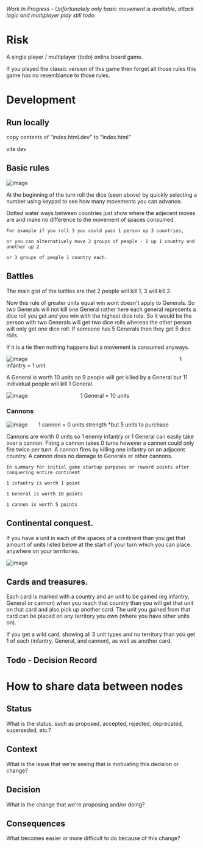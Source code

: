<em>Work In Progress - Unfortunately only basic movement is available, attack logic and multiplayer play still todo.</em>
# Risk

A single player / multiplayer (todo) online board game.

If you played the classic version of this game then forget all those rules this game has no resemblance to those rules.

# Development
## Run locally
copy contents of "index.html.dev" to "index.html"

vite dev

## Basic rules
![image](https://user-images.githubusercontent.com/5521110/204102056-403e519b-bc14-4f45-8e49-a82d5446fb0b.png)

At the beginning of the turn roll the dice (seen above) by quickly selecting a number using keypad to see how many movements you can advance.

Dotted water ways between countries just show where the adjecent moves are and make no difference to the movement of spaces consumed.

```
For example if you roll 3 you could pass 1 person up 3 countries,

or you can alternatively move 2 groups of people - 1 up 1 country and another up 2

or 3 groups of people 1 country each.
```

## Battles
The main gist of the battles are that 2 people will kill 1, 3 will kill 2.

Now this rule of greater units equal win wont doesn't apply to Generals. So two Generals will not kill one General rather here each general represents a dice roll you get and you win with the highest dice role. So it would be the person with two Generals will get two dice rolls whereas the other person will only get one dice roll. If someone has 5 Generals then they get 5 dice rolls.

If it is a tie then nothing happens but a movement is consumed anyways.

![image](https://user-images.githubusercontent.com/5521110/204102153-71f96483-5238-4f10-a36f-ea7f3b773bf4.png)
&nbsp;&nbsp;&nbsp;&nbsp;&nbsp;&nbsp;&nbsp;&nbsp;&nbsp;&nbsp;&nbsp;&nbsp;&nbsp;&nbsp;&nbsp;&nbsp;&nbsp;&nbsp;&nbsp;&nbsp;&nbsp;&nbsp;&nbsp;&nbsp;&nbsp;&nbsp;&nbsp;&nbsp;&nbsp;&nbsp;&nbsp;&nbsp;&nbsp;&nbsp;&nbsp;&nbsp;&nbsp;&nbsp;&nbsp;&nbsp;&nbsp;&nbsp;&nbsp;&nbsp;&nbsp;&nbsp;&nbsp;&nbsp;&nbsp;&nbsp;&nbsp;&nbsp;&nbsp;&nbsp;&nbsp;&nbsp;&nbsp;&nbsp;&nbsp;&nbsp;&nbsp;&nbsp;&nbsp;&nbsp;&nbsp;&nbsp;&nbsp;&nbsp;&nbsp;&nbsp;&nbsp;&nbsp;&nbsp;&nbsp;&nbsp;&nbsp;&nbsp;&nbsp;&nbsp;&nbsp;&nbsp;&nbsp;&nbsp;&nbsp;&nbsp;&nbsp;&nbsp;&nbsp;&nbsp;&nbsp;&nbsp;&nbsp;&nbsp;&nbsp;&nbsp;&nbsp;&nbsp;&nbsp;&nbsp;&nbsp;1 infantry = 1 unit


A General is worth 10 units so 9 people will get killed by a General but 11 individual people will kill 1 General.

![image](https://user-images.githubusercontent.com/5521110/204102284-d3a2f84d-7cd4-41cd-800c-4a4abe57aa75.png)
&nbsp;&nbsp;&nbsp;&nbsp;&nbsp;&nbsp;&nbsp;&nbsp;&nbsp;&nbsp;&nbsp;&nbsp;&nbsp;&nbsp;&nbsp;&nbsp;&nbsp;&nbsp;&nbsp;&nbsp;&nbsp;&nbsp;&nbsp;&nbsp;&nbsp;&nbsp;&nbsp;&nbsp;&nbsp;&nbsp;&nbsp;&nbsp;&nbsp;&nbsp;1 General = 10 units



### Cannons

![image](https://user-images.githubusercontent.com/5521110/204102417-b7763c7a-4fd8-46ed-a3f8-28c45c3f9798.png)
&nbsp;&nbsp;&nbsp;&nbsp;&nbsp;&nbsp;1 cannon = 0 units strength *but 5 units to purchase

Cannons are worth 0 units so 1 enemy infantry or 1 General can easily take over a cannon.
Firing a cannon takes 0 turns however a cannon could only fire twice per turn.
A cannon fires by killing one infantry on an adjacent country.
A cannon does no damage to Generals or other cannons.

```
In summary for initial game startup purposes or reward points after conquering entire continent

1 infantry is worth 1 point

1 General is worth 10 points

1 cannon is worth 5 points
```

## Continental conquest.
If you have a unit in each of the spaces of a continent than you get that amount of units listed below at the start of your turn which you can place anywhere on your territories.


![image](https://user-images.githubusercontent.com/5521110/204102573-5a907c27-ddff-4606-93c8-29f5eefe8ce2.png)

## Cards and treasures.

Each card is marked with a country and an unit to be gained (eg infantry, General or cannon) when you reach that country than you will get that unit on that card and also pick up another card. The unit you gained from that card can be placed on any territory you own (where you have other units on).

If you get a wild card, showing all 3 unit types and no territory than you get 1 of each (infantry, General, and cannon), as well as another card.




## Todo - Decision Record
# How to share data between nodes

## Status

What is the status, such as proposed, accepted, rejected, deprecated, superseded, etc.?

## Context

What is the issue that we're seeing that is motivating this decision or change?

## Decision

What is the change that we're proposing and/or doing?

## Consequences

What becomes easier or more difficult to do because of this change?
